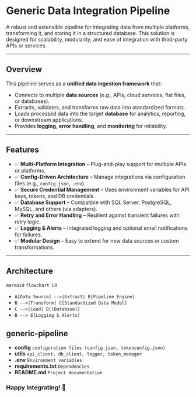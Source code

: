 # **Generic Data Integration Pipeline**  

A robust and extensible pipeline for integrating data from multiple platforms, transforming it, and storing it in a structured database. This solution is designed for scalability, modularity, and ease of integration with third-party APIs or services.

---

## **Overview**  

This pipeline serves as a **unified data ingestion framework** that:  
- Connects to multiple **data sources** (e.g., APIs, cloud services, flat files, or databases).  
- Extracts, validates, and transforms raw data into standardized formats.  
- Loads processed data into the target **database** for analytics, reporting, or downstream applications.  
- Provides **logging**, **error handling**, and **monitoring** for reliability.  

---

## **Features**  
- ✅ **Multi-Platform Integration** – Plug-and-play support for multiple APIs or platforms.  
- ✅ **Config-Driven Architecture** – Manage integrations via configuration files (e.g., `config.json`, `.env`).  
- ✅ **Secure Credential Management** – Uses environment variables for API keys, tokens, and DB credentials.  
- ✅ **Database Support** – Compatible with SQL Server, PostgreSQL, MySQL, and others (via adapters).  
- ✅ **Retry and Error Handling** – Resilient against transient failures with retry logic.  
- ✅ **Logging & Alerts** – Integrated logging and optional email notifications for failures.  
- ✅ **Modular Design** – Easy to extend for new data sources or custom transformations.  

---

## **Architecture**  

```mermaid```
```flowchart LR```
-   ```A[Data Source] -->|Extract| B[Pipeline Engine]```
-   ```B -->|Transform| C[Standardized Data Model]```
-   ```C -->|Load| D[(Database)]```
-   ```B --> E[Logging & Alerts]```



## **generic-pipeline**
- **config**                    ```configuration files (config.json, tokenconfig.json)```
- **utils**                     ```api_client, db_client, logger, token_manager```
- **.env**                      ```Environment variables```
- **requirements.txt**          ```Dependencies```
- **README.md**                 ```Project documentation```

### **Happy Integrating! 🚀**